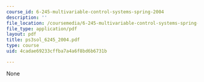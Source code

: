 ```yaml
---
course_id: 6-245-multivariable-control-systems-spring-2004
description: ''
file_location: /coursemedia/6-245-multivariable-control-systems-spring-2004/4cadae69233cffba7a4a6f8bd6b6731b_ps3sol_6245_2004.pdf
file_type: application/pdf
layout: pdf
title: ps3sol_6245_2004.pdf
type: course
uid: 4cadae69233cffba7a4a6f8bd6b6731b

---
```

None